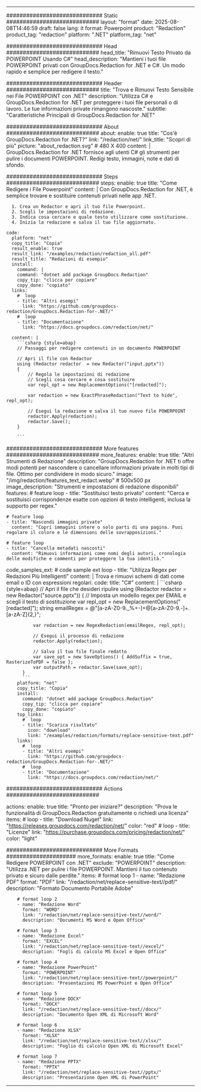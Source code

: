 
---
############################# Static ############################
layout: "format"
date:  2025-08-08T14:46:59
draft: false
lang: it
format: Powerpoint
product: "Redaction"
product_tag: "redaction"
platform: ".NET"
platform_tag: "net"

############################# Head ############################
head_title: "Rimuovi Testo Privato da POWERPOINT Usando C#"
head_description: "Mantieni i tuoi file POWERPOINT privati con GroupDocs.Redaction for .NET e C#. Un modo rapido e semplice per redigere il testo."

############################# Header ############################
title: "Trova e Rimuovi Testo Sensibile nei File POWERPOINT con .NET" 
description: "Utilizza C# e GroupDocs.Redaction for .NET per proteggere i tuoi file personali o di lavoro. Le tue informazioni private rimangono nascoste."
subtitle: "Caratteristiche Principali di GroupDocs.Redaction for .NET" 

############################# About ############################
about:
    enable: true
    title: "Cos'è GroupDocs.Redaction for .NET?"
    link: "/redaction/net/"
    link_title: "Scopri di più"
    picture: "about_redaction.svg" # 480 X 400
    content: |
       GroupDocs.Redaction for .NET fornisce agli utenti C# gli strumenti per pulire i documenti POWERPOINT. Redigi testo, immagini, note e dati di sfondo.

############################# Steps ############################
steps:
    enable: true
    title: "Come Redigere i File Powerpoint"
    content: |
      Con GroupDocs.Redaction for .NET, è semplice trovare e sostituire contenuti privati nelle app .NET.
      
      1. Crea un Redactor e apri il tuo file Powerpoint.
      2. Scegli le impostazioni di redazione.
      3. Indica cosa cercare e quale testo utilizzare come sostituzione.
      4. Inizia la redazione e salva il tuo file aggiornato.
   
    code:
      platform: "net"
      copy_title: "Copia"
      result_enable: true
      result_link: "/examples/redaction/redaction_all.pdf"
      result_title: "Redazioni di esempio"
      install:
        command: |
        command: "dotnet add package GroupDocs.Redaction"
        copy_tip: "clicca per copiare"
        copy_done: "copiato"
      links:
        #  loop
        - title: "Altri esempi"
          link: "https://github.com/groupdocs-redaction/GroupDocs.Redaction-for-.NET/"
        #  loop
        - title: "Documentazione"
          link: "https://docs.groupdocs.com/redaction/net/"
          
      content: |
        ```csharp {style=abap}
        // Passaggi per redigere contenuti in un documento POWERPOINT

        // Apri il file con Redactor
        using (Redactor redactor  = new Redactor("input.pptx"))
        {
            // Regola le impostazioni di redazione
            // Scegli cosa cercare e cosa sostituire
            var repl_opt = new ReplacementOptions("[redacted]");
            
            var redaction = new ExactPhraseRedaction("Text to hide", repl_opt);

            // Esegui la redazione e salva il tuo nuovo file POWERPOINT
            redactor.Apply(redaction);
            redactor.Save();
        }
        
        ```            


############################# More features ############################
more_features:
  enable: true
  title: "Altri Strumenti di Redazione"
  description: "GroupDocs.Redaction for .NET ti offre modi potenti per nascondere o cancellare informazioni private in molti tipi di file. Ottimo per condividere in modo sicuro."
  image: "/img/redaction/features_text_redact.webp" # 500x500 px
  image_description: "Strumenti e impostazioni di redazione disponibili"
  features:
    # feature loop
    - title: "Sostituisci testo privato"
      content: "Cerca e sostituisci corrispondenze esatte con opzioni di testo intelligenti, inclusa la supporto per regex."

    # feature loop
    - title: "Nascondi immagini private"
      content: "Copri immagini intere o solo parti di una pagina. Puoi regolare il colore e le dimensioni delle sovrapposizioni."

    # feature loop
    - title: "Cancella metadati nascosti"
      content: "Rimuovi informazioni come nomi degli autori, cronologia delle modifiche e commenti per proteggere la tua identità."
      
  code_samples_ext:
    # code sample ext loop
    - title: "Utilizza Regex per Redazioni Più Intelligenti"
      content: |
        Trova e rimuovi schemi di dati come email o ID con espressioni regolari.
      code:
        title: "C#"
        content: |
          ```csharp {style=abap}
          //  Apri il file che desideri ripulire
          using (Redactor redactor  = new Redactor("source.pptx"))
          {
              // Imposta un modello regex per EMAIL e scegli il testo di sostituzione
              var repl_opt = new ReplacementOptions("[redacted]");
              string emailRegex = @"[a-zA-Z0-9._%+-]+@[a-zA-Z0-9.-]+\.[a-zA-Z]{2,}";

              var redaction = new RegexRedaction(emailRegex, repl_opt);

              // Esegui il processo di redazione
              redactor.Apply(redaction);

              // Salva il tuo file finale redatto
              var save_opt = new SaveOptions() { AddSuffix = true, RasterizeToPDF = false };
              var outputPath = redactor.Save(save_opt);
          }
          ```
        platform: "net"
        copy_title: "Copia"
        install:
          command: "dotnet add package GroupDocs.Redaction"
          copy_tip: "clicca per copiare"
          copy_done: "copiato"
        top_links:
          #  loop
          - title: "Scarica risultato"
            icon: "download"
            link: "/examples/redaction/formats/replace-sensitive-text.pdf"
        links:
          #  loop
          - title: "Altri esempi"
            link: "https://github.com/groupdocs-redaction/GroupDocs.Redaction-for-.NET/"
          #  loop
          - title: "Documentazione"
            link: "https://docs.groupdocs.com/redaction/net/"


############################# Actions ############################

actions:
  enable: true
  title: "Pronto per iniziare?"
  description: "Prova le funzionalità di GroupDocs.Redaction gratuitamente o richiedi una licenza"
  items:
    #  loop
    - title: "Download Nuget"
      link: "https://releases.groupdocs.com/redaction/net/"
      color: "red"
        #  loop
    - title: "Licenze"
      link: "https://purchase.groupdocs.com/pricing/redaction/net/"
      color: "light"


############################# More Formats #####################
more_formats:
    enable: true
    title: "Come Redigere POWERPOINT con .NET"
    exclude: "POWERPOINT"
    description: "Utilizza .NET per pulire i file POWERPOINT. Mantieni il tuo contenuto privato e sicuro dalle perdite."
    items: 
        # format loop 1
        - name: "Redazione PDF"
          format: "PDF"
          link: "/redaction/net/replace-sensitive-text//pdf/"
          description: "Formato Documento Portabile Adobe"

        # format loop 2
        - name: "Redazione Word"
          format: "WORD"
          link: "/redaction/net/replace-sensitive-text//word/"
          description: "Documenti MS Word e Open Office"
          
        # format loop 3
        - name: "Redazione Excel"
          format: "EXCEL"
          link: "/redaction/net/replace-sensitive-text//excel/"
          description: "Fogli di calcolo MS Excel e Open Office"

        # format loop 4
        - name: "Redazione PowerPoint"
          format: "POWERPOINT"
          link: "/redaction/net/replace-sensitive-text//powerpoint/"
          description: "Presentazioni MS PowerPoint e Open Office"

        # format loop 5
        - name: "Redazione DOCX"
          format: "DOCX"
          link: "/redaction/net/replace-sensitive-text//docx/"
          description: "Documento Open XML di Microsoft Word"
          
        # format loop 6
        - name: "Redazione XLSX"
          format: "XLSX"
          link: "/redaction/net/replace-sensitive-text//xlsx/"
          description: "Foglio di calcolo Open XML di Microsoft Excel"
          
        # format loop 7
        - name: "Redazione PPTX"
          format: "PPTX"
          link: "/redaction/net/replace-sensitive-text//pptx/"
          description: "Presentazione Open XML di PowerPoint"


---